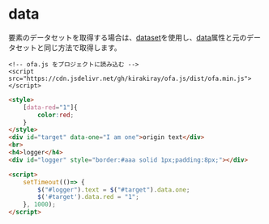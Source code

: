 # data

要素のデータセットを取得する場合は、[dataset](https://developer.mozilla.org/en-US/docs/Web/API/HTMLElement/dataset)を使用し、[data](https://developer.mozilla.org/en-US/docs/Web/API/HTMLElement/style)属性と元のデータセットと同じ方法で取得します。

<html-viewer>

```
<!-- ofa.js をプロジェクトに読み込む -->
<script src="https://cdn.jsdelivr.net/gh/kirakiray/ofa.js/dist/ofa.min.js"></script>
```

```html
<style>
    [data-red="1"]{
        color:red;
    }
</style>
<div id="target" data-one="I am one">origin text</div>
<br>
<h4>logger</h4>
<div id="logger" style="border:#aaa solid 1px;padding:8px;"></div>

<script>
    setTimeout(()=> {
        $("#logger").text = $("#target").data.one;
        $('#target').data.red = "1";
    }, 1000);
</script>
```

</html-viewer>
